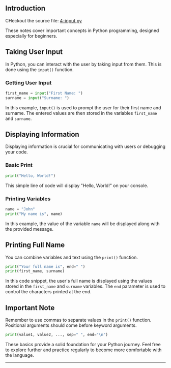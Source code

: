 
## Introduction

CHeckout the source file: [4-input.py](https://github.com/hunterxcobby/Python-Projects/blob/main/lessons/exercises/4-input.py) 

These notes cover important concepts in Python programming, designed especially for beginners.

## Taking User Input

In Python, you can interact with the user by taking input from them. This is done using the `input()` function.

### Getting User Input

```python
first_name = input("First Name: ")
surname = input("Surname: ")
```

In this example, `input()` is used to prompt the user for their first name and surname. The entered values are then stored in the variables `first_name` and `surname`.

## Displaying Information

Displaying information is crucial for communicating with users or debugging your code.

### Basic Print

```python
print("Hello, World!")
```

This simple line of code will display "Hello, World!" on your console.

### Printing Variables

```python
name = "John"
print("My name is", name)
```

In this example, the value of the variable `name` will be displayed along with the provided message.

## Printing Full Name

You can combine variables and text using the `print()` function.

```python
print("Your full name is", end=" ")
print(first_name, surname)
```

In this code snippet, the user's full name is displayed using the values stored in the `first_name` and `surname` variables. The `end` parameter is used to control the characters printed at the end.

## Important Note

Remember to use commas to separate values in the `print()` function. Positional arguments should come before keyword arguments.

```python
print(value1, value2, ..., sep=" ", end="\n")
```

These basics provide a solid foundation for your Python journey. Feel free to explore further and practice regularly to become more comfortable with the language.

---
